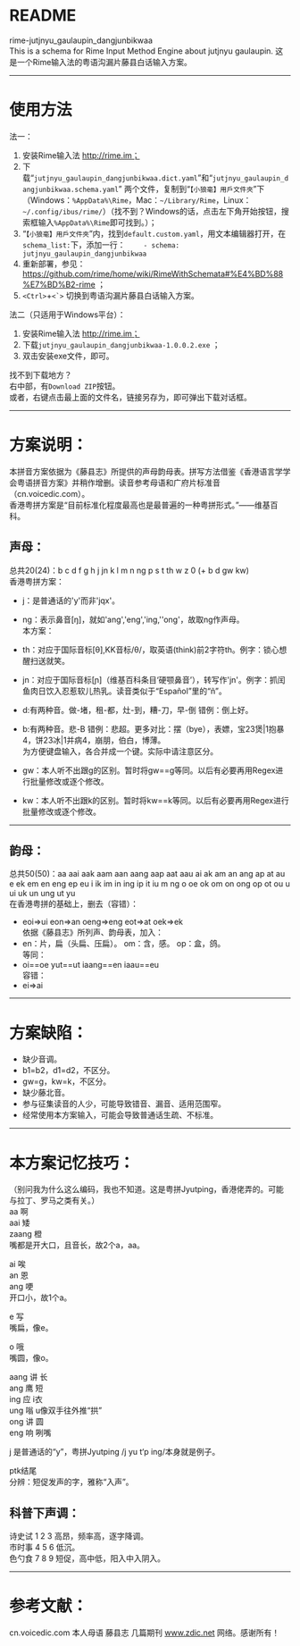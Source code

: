 # README  
rime-jutjnyu_gaulaupin_dangjunbikwaa  
This is a schema for Rime Input Method Engine about jutjnyu gaulaupin. 这是一个Rime输入法的粤语沟漏片藤县白话输入方案。  
  
-----------------------------------  
# 使用方法  
法一：  
1. 安装Rime输入法 http://rime.im；  
1. 下载“`jutjnyu_gaulaupin_dangjunbikwaa.dict.yaml`”和“`jutjnyu_gaulaupin_dangjunbikwaa.schema.yaml`” 两个文件，复制到“`【小狼毫】用戶文件夾`”下（Windows：`%AppData%\Rime`，Mac：`~/Library/Rime`，Linux：`~/.config/ibus/rime/`）（找不到？Windows的话，点击左下角开始按钮，搜索框输入`%AppData%\Rime`即可找到。）；  
1. “`【小狼毫】用戶文件夾`”内，找到`default.custom.yaml`，用文本编辑器打开，在	`schema_list:`下，添加一行：
`    - schema: jutjnyu_gaulaupin_dangjunbikwaa`  
1. 重新部署，参见：https://github.com/rime/home/wiki/RimeWithSchemata#%E4%BD%88%E7%BD%B2-rime ；  
1. `<Ctrl>`+``<`>`` 切换到粤语沟漏片藤县白话输入方案。  
  
法二（只适用于Windows平台）：  
1. 安装Rime输入法 http://rime.im；  
1. 下载`jutjnyu_gaulaupin_dangjunbikwaa-1.0.0.2.exe` ；  
1. 双击安装exe文件，即可。  
  
  
找不到下载地方？  
右中部，有`Download ZIP`按钮。  
或者，右键点击最上面的文件名，链接另存为，即可弹出下载对话框。  
  
  
-----------------------------------  
# 方案说明：  
本拼音方案依据为《藤县志》所提供的声母韵母表。拼写方法借鉴《香港语言学学会粤语拼音方案》并稍作增删。读音参考母语和广府片标准音（cn.voicedic.com）。  
香港粤拼方案是“目前标准化程度最高也是最普遍的一种粤拼形式。”——维基百科。  
## 声母：  
总共20(24)：b c d f g h j jn k l m n ng p s t th w z 0 (+ b d gw kw)  
香港粤拼方案：  
-  j：是普通话的'y'而非'jqx'。  
-  ng：表示鼻音[ŋ]，就如'ang','eng','ing,''ong'，故取ng作声母。  
本方案：  
-  th：对应于国际音标[θ],KK音标/θ/，取英语(think)前2字符th。例字：锁心想醒扫送就笑。  
-  jn：对应于国际音标[ɲ]（维基百科条目‘硬颚鼻音’），转写作'jn'。例字：抓闰鱼肉日饮入忍惹软儿热乳。读音类似于“Español”里的“ñ”。  
  
-  d:有两种音。做-堵，租-都，灶-到，糟-刀，早-倒 错例：倒上好。  
-  b:有两种音。悲-B  错例：悲超。更多对比：摆（bye），表嫖，宝23煲|1抱暴4，饼23冰|1并病4，崩朋，伯白，博薄。  
    为方便键盘输入，各合并成一个键。实际中请注意区分。  
-  gw：本人听不出跟g的区别。暂时将gw==g等同。以后有必要再用Regex进行批量修改或逐个修改。  
-  kw：本人听不出跟k的区别。暂时将kw==k等同。以后有必要再用Regex进行批量修改或逐个修改。

-----------------------------------  
## 韵母：  
总共50(50)：aa aai aak aam aan aang aap aat aau ai ak am an ang ap at au e ek em en eng ep eu i ik im in ing ip it iu m ng o oe ok om on ong op ot ou u ui uk un ung ut yu  
在香港粤拼的基础上，删去（容错）：  
-  eoi=>ui eon=>an oeng=>eng eot=>at oek=>ek  
依据《藤县志》所列声、韵母表，加入：  
-  en：片，扁（头扁、压扁）。 om：含，感。 op：盒，鸽。  
等同：  
-  oi==oe yut==ut iaang==en iaau==eu  
容错：  
-  ei=>ai  
  
-----------------------------------  
# 方案缺陷：  
- 缺少音调。  
- b1=b2，d1=d2，不区分。  
- gw=g，kw=k，不区分。  
- 缺少藤北音。  
- 参与征集读音的人少，可能导致错音、漏音、适用范围窄。  
- 经常使用本方案输入，可能会导致普通话生疏、不标准。  
  
-----------------------------------  
# 本方案记忆技巧：  
（别问我为什么这么编码，我也不知道。这是粤拼Jyutping，香港佬弄的。可能与拉丁、罗马之类有关。）  
 aa   啊  
 aai  矮  
zaang 橙  
嘴都是开大口，且音长，故2个a，aa。  
  
ai  唉  
an  恩  
ang 哽  
开口小，故1个a。  
  
e 写  
嘴扁，像e。  
  
o 哦  
嘴圆，像o。  
  
aang 讲 长  
 ang 鹰 短  
 ing 应 i衣  
 ung 嗡 u像双手往外推“拱”  
 ong 讲 圆  
 eng 响 咧嘴  
  
j 是普通话的“y”，粤拼Jyutping /j yu t‘p ing/本身就是例子。  
  
ptk结尾  
分辨：短促发声的字，雅称“入声”。  
  
  
## 科普下声调：  
  
诗史试 1 2 3 高昂，频率高，逐字降调。  
市时事 4 5 6 低沉。  
色勺食 7 8 9 短促，高中低，阳入中入阴入。  
  
-----------------------------------  
# 参考文献：  
cn.voicedic.com 本人母语 藤县志 几篇期刊 www.zdic.net 网络。感谢所有！  
